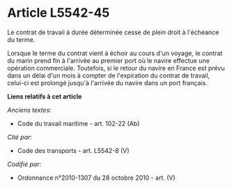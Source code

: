 # Article L5542-45

Le contrat de travail à durée déterminée cesse de plein droit à l'échéance du terme.

Lorsque le terme du contrat vient à échoir au cours d'un voyage, le contrat du marin prend fin à l'arrivée au premier port où
le navire effectue une opération commerciale. Toutefois, si le retour du navire en France est prévu dans un délai d'un mois à
compter de l'expiration du contrat de travail, celui-ci est prolongé jusqu'à l'arrivée du navire dans un port français.

**Liens relatifs à cet article**

_Anciens textes_:

  - Code du travail maritime - art. 102-22 (Ab)

_Cité par_:

  - Code des transports - art. L5542-8 (V)

_Codifié par_:

  - Ordonnance n°2010-1307 du 28 octobre 2010 - art. (V)
